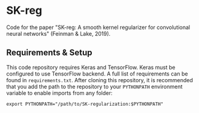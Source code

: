# SK-reg

Code for the paper "SK-reg: A smooth kernel regularizer for convolutional neural networks" (Feinman & Lake, 2019).

## Requirements & Setup
This code repository requires Keras and TensorFlow. Keras must be
configured to use TensorFlow backend. A full list of requirements can be found
in `requirements.txt`. After cloning this repository, it is recommended that
you add the path to the repository to your `PYTHONPATH` environment variable
to enable imports from any folder:

    export PYTHONPATH="/path/to/SK-regularization:$PYTHONPATH"